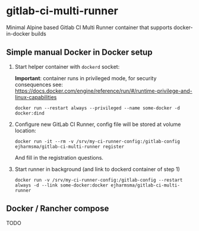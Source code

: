 # gitlab-ci-multi-runner
Minimal Alpine based Gitlab CI Multi Runner container that supports docker-in-docker builds


## Simple manual Docker in Docker setup
1. Start helper container with `dockerd` socket:

   **Important**: container runs in privileged mode, for security consequences see: https://docs.docker.com/engine/reference/run/#/runtime-privilege-and-linux-capabilities
   
    ```
    docker run --restart always --privileged --name some-docker -d docker:dind
    ```
2. Configure new GitLab CI Runner, config file will be stored at volume location:

    ```
    docker run -it --rm -v /srv/my-ci-runner-config:/gitlab-config ejharmsma/gitlab-ci-multi-runner register
    ```
    
    And fill in the registration questions.
    
3. Start runner in background (and link to dockerd container of step 1)

    ```
    docker run -v /srv/my-ci-runner-config:/gitlab-config --restart always -d --link some-docker:docker ejharmsma/gitlab-ci-multi-runner
    ```

## Docker / Rancher compose
TODO
